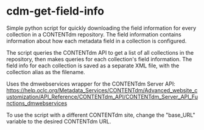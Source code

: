 # cdm-get-field-info

Simple python script for quickly downloading the field information for every collection in a CONTENTdm repository.  The field information contains information about how each metadata field in a collection is configured.

The script queries the CONTENTdm API to get a list of all collections in the repository, then makes queries for each collection's field information. The field info for each collection is saved as a separate XML file, with the collection alias as the filename.

Uses the dmwebservices wrapper for the CONTENTdm Server API: https://help.oclc.org/Metadata_Services/CONTENTdm/Advanced_website_customization/API_Reference/CONTENTdm_API/CONTENTdm_Server_API_Functions_dmwebservices

To use the script with a different CONTENTdm site, change the "base_URL" variable to the desired CONTENTdm URL.
